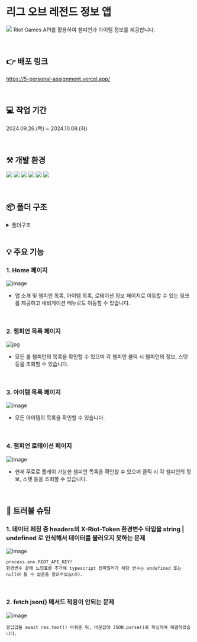 # 리그 오브 레전드 정보 앱

![](https://www.infobae.com/resizer/v2/YABJ7CAXOZDVHAXSDRSQQ7NJR4.jpg?auth=59414e30e8ecdd7748c9ef3b5dc07f4a9dae657baf25de1b34edf73145b89ef9&smart=true&width=992&height=558&quality=85)
Riot Games API를 활용하여 챔피언과 아이템 정보를 제공합니다.

<br/>

## 👉 배포 링크

https://5-personal-assignment.vercel.app/

<br/>

## 💻 작업 기간

2024.09.26.(목) ~ 2024.10.08.(화)

<br/>

## ⚒️ 개발 환경

![](https://img.shields.io/badge/Next.js-000000?style=for-the-badge&logo=Next.js&logoColor=white)
![](https://img.shields.io/badge/typescript-3178C6?style=for-the-badge&logo=typescript&logoColor=white)
![](https://img.shields.io/badge/javascript-F7DF1E?style=for-the-badge&logo=javascript&logoColor=white)
![](https://img.shields.io/badge/CSS3-1572B6?style=for-the-badge&logo=css3&logoColor=white)
![](https://img.shields.io/badge/tailwindcss-06B6D4?style=for-the-badge&logo=tailwindcss&logoColor=white)
![](https://img.shields.io/badge/vercel-000000?style=for-the-badge&logo=vercel&logoColor=white)

<br/>

## 📦 폴더 구조

<details>
<summary>폴더구조</summary>

```
📦my-lol-app
 ┣ 📂src
 ┃ ┣ 📂app
 ┃ ┃ ┣ 📂api
 ┃ ┃ ┃ ┗ 📂rotation
 ┃ ┃ ┃ ┃ ┗ 📜route.ts
 ┃ ┃ ┣ 📂champions
 ┃ ┃ ┃ ┣ 📂[id]
 ┃ ┃ ┃ ┃ ┗ 📜page.tsx
 ┃ ┃ ┃ ┗ 📜page.tsx
 ┃ ┃ ┣ 📂fonts
 ┃ ┃ ┃ ┣ 📜GeistMonoVF.woff
 ┃ ┃ ┃ ┗ 📜GeistVF.woff
 ┃ ┃ ┣ 📂items
 ┃ ┃ ┃ ┗ 📜page.tsx
 ┃ ┃ ┣ 📂rotation
 ┃ ┃ ┃ ┣ 📂[id]
 ┃ ┃ ┃ ┃ ┗ 📜page.tsx
 ┃ ┃ ┃ ┗ 📜page.tsx
 ┃ ┃ ┣ 📂utils
 ┃ ┃ ┃ ┣ 📜riotApi.ts
 ┃ ┃ ┃ ┗ 📜serverApi.ts
 ┃ ┃ ┣ 📜favicon.ico
 ┃ ┃ ┣ 📜globals.css
 ┃ ┃ ┣ 📜layout.tsx
 ┃ ┃ ┗ 📜page.tsx
 ┃ ┣ 📂components
 ┃ ┃ ┗ 📜ChampionDetail.tsx
 ┃ ┣ 📂public
 ┃ ┃ ┗ 📂image
 ┃ ┃ ┃ ┣ 📜lol.jpg
 ┃ ┃ ┃ ┣ 📜lol2.jpg
 ┃ ┃ ┃ ┗ 📜lol3.png
 ┃ ┗ 📂types
 ┃ ┃ ┣ 📜Champion.ts
 ┃ ┃ ┣ 📜ChampionRotation.ts
 ┃ ┃ ┣ 📜Items.ts
 ┃ ┃ ┗ 📜Props.ts
 ┣ 📜.env.local
 ┣ 📜.eslintrc.json
 ┣ 📜.gitignore
 ┣ 📜README.md
 ┣ 📜next-env.d.ts
 ┣ 📜next.config.mjs
 ┣ 📜package.json
 ┣ 📜postcss.config.mjs
 ┣ 📜tailwind.config.ts
 ┣ 📜tsconfig.json
 ┗ 📜yarn.lock
```

</details>

<br/>

## 💡 주요 기능

### 1. Home 페이지
![image](https://github.com/user-attachments/assets/33f17ac2-5b36-4d64-934a-a0c35947071d)
- 앱 소개 및 챔피언 목록, 아이템 목록, 로테이션 정보 페이지로 이동할 수 있는 링크를 제공하고 네비게이션 메뉴로도 이동할 수 있습니다.
<br/>

### 2. 챔피언 목록 페이지
![jpg](https://github.com/user-attachments/assets/831baf12-78d1-4edb-a840-f61b062825cb)
- 모든 롤 챔피언의 목록을 확인할 수 있으며 각 챔피언 클릭 시 챔피언의 정보, 스탯 등을 조회할 수 있습니다.
<br/>

### 3. 아이템 목록 페이지
![image](https://github.com/user-attachments/assets/8d08de6e-e9d8-4018-87bc-7f37ad6e5d35)
- 모든 아이템의 목록을 확인할 수 있습니다.
<br/>

### 4. 챔피언 로테이션 페이지
![image](https://github.com/user-attachments/assets/b131cecd-e24d-4931-99b6-87084bb07046)
- 현재 무료로 플레이 가능한 챔피언 목록을 확인할 수 있으며 클릭 시 각 챔피언의 정보, 스탯 등을 조회할 수 있습니다.

<br />

## 🏹 트러블 슈팅

### 1. 데이터 페칭 중 headers의 X-Riot-Token 환경변수 타입을 string | undefined 로 인식해서 데이터를 불러오지 못하는 문제
![image](https://github.com/user-attachments/assets/76df9a5d-f818-4b99-90f3-11ffa7d66a9a)

```
process.env.RIOT_API_KEY!
환경변수 끝에 느낌표를 추가해 typescript 컴파일러가 해당 변수는 undefined 또는 null이 될 수 없음을 알려주었습니다.
```

<br />

### 2. fetch json() 메서드 적용이 안되는 문제
![image](https://github.com/user-attachments/assets/749f2497-b25d-4296-ba96-bb6793bc4c4c)

```
응닶값을 await res.text() 바꿔준 뒤, 바꾼값에 JSON.parse()로 파싱하여 해결하였습니다.
```
